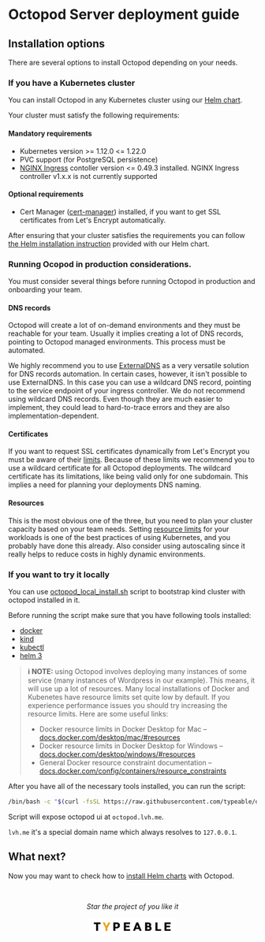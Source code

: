 # Octopod Server deployment guide

## Installation options
There are several options to install Octopod depending on your needs.

### If you have a Kubernetes cluster
You can install Octopod in any Kubernetes cluster using our [Helm chart](../../charts/octopod).


Your cluster must satisfy the following requirements:

#### Mandatory requirements

- Kubernetes version >= 1.12.0 <= 1.22.0
- PVC support (for PostgreSQL persistence)
- [NGINX Ingress](https://kubernetes.github.io/ingress-nginx/) contoller version <= 0.49.3 installed. NGINX Ingress controller v1.x.x is not currently supported

#### Optional requirements

- Cert Manager ([cert-manager](https://cert-manager.io/docs/installation/)) installed, if you want to get SSL certificates from Let's Encrypt automatically.

After ensuring that your cluster satisfies the requirements you can follow [the Helm installation instruction](../../charts/octopod/README.md) provided with our Helm chart.

### Running Ocopod in production considerations.

You must consider several things before running Octopod in production and onboarding your team.

#### DNS records

Octopod will create a lot of on-demand environments and they must be reachable for your team. Usually it implies creating a lot of DNS records, pointing to Octopod managed environments. This process must be automated.

We highly recommend you to use [ExternalDNS](https://github.com/kubernetes-sigs/external-dns) as a very versatile solution for DNS records automation.
In certain cases, however, it isn't possible to use ExternalDNS. In this case you can use a wildcard DNS record, pointing to the service endpoint of your ingress controller. We do not recommend using wildcard DNS records. Even though they are much easier to implement, they could lead to hard-to-trace errors and they are also implementation-dependent.

#### Certificates

If you want to request SSL certificates dynamically from Let's Encrypt you must be aware of their [limits](https://letsencrypt.org/docs/rate-limits/). Because of these limits we recommend you to use a wildcard certificate for all Octopod deployments. The wildcard certificate has its limitations, like being valid only for one subdomain. This implies a need for planning your deployments DNS naming.

#### Resources

This is the most obvious one of the three, but you need to plan your cluster capacity based on your team needs. Setting [resource limits](https://kubernetes.io/docs/concepts/configuration/manage-resources-containers/) for your workloads is one of the best practices of using Kubernetes, and you probably have done this already.
Also consider using autoscaling since it really helps to reduce costs in highly dynamic environments.


### If you want to try it locally

You can use [octopod_local_install.sh](../../octopod_local_install.sh) script to bootstrap kind cluster with octopod installed in it.

Before running the script make sure that you have following tools installed:
- [docker](https://docs.docker.com/engine/install/)
- [kind](https://kind.sigs.k8s.io/docs/user/quick-start/#installation)
- [kubectl](https://kubernetes.io/docs/tasks/tools/#kubectl)
- [helm 3](https://helm.sh/docs/intro/quickstart/#install-helm)

> **ℹ️ NOTE:** using Octopod involves deploying many instances of some service (many instances of Wordpress in our example). This means, it will use up a lot of resources. Many local installations of Docker and Kubenetes have resource limits set quite low by default. If you experience performance issues you should try increasing the resource limits. Here are some useful links:
> - Docker resource limits in Docker Desktop for Mac – [docs.docker.com/desktop/mac/#resources](https://docs.docker.com/desktop/mac/#resources)
> - Docker resource limits in Docker Desktop for Windows – [docs.docker.com/desktop/windows/#resources](https://docs.docker.com/desktop/windows/#resources)
> - General Docker resource constraint documentation – [docs.docker.com/config/containers/resource_constraints](https://docs.docker.com/config/containers/resource_constraints/)

After you have all of the necessary tools installed, you can run the script:

```bash
/bin/bash -c "$(curl -fsSL https://raw.githubusercontent.com/typeable/octopod/master/octopod_local_install.sh)"
```

Script will expose octopod ui at `octopod.lvh.me`.

`lvh.me` it's a special domain name which always resolves to `127.0.0.1`.

## What next?

Now you may want to check how to [install Helm charts](Helm-based_deployment_guide.md) with Octopod.

<br />

<p align="center">
  <i>Star the project of you like it</i>
</p>

<p align="center"><a href="https://typeable.io"><img src="../../img/typeable_logo.svg" width="177px"></img></a></p>
